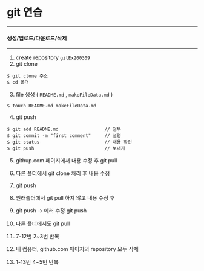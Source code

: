 # git 연습
---

#### 생성/업로드/다운로드/삭제 
---

1. create repository `gitEx200309`
2. git clone 

```shell
$ git clone 주소
$ cd 폴더
```

3. file 생성 ( `README.md` ,  `makeFileData.md` )

```shell
$ touch README.md makeFileData.md
```

4. git push

```shell
$ git add README.md                 // 첨부
$ git commit -m "first comment"     // 설명
$ git status                        // 내용 확인
$ git push                          // 보내기
```

5. githup.com 페이지에서 내용 수정 후 git pull

6. 다른 폴더에서 git clone 처리 후 내용 수정

7. git push

8. 원래폴더에서 git pull 하지 않고 내용 수정 후

9. git push -> 에러 수정 git push

10. 다른 폴더에서도 git pull
11. 7-12번 2~3번 반복

12. 내 컴퓨터, github.com 페이지의 repository 모두 삭제

13. 1-13번 4~5번 반복